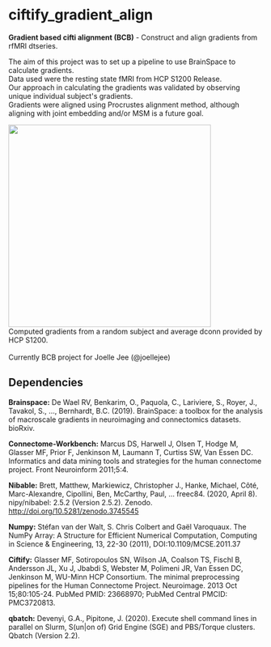 # ciftify_gradient_align

**Gradient based cifti alignment (BCB)** - 
Construct and align gradients from rfMRI dtseries.

The aim of this project was to set up a pipeline to use BrainSpace to calculate gradients.\
Data used were the resting state fMRI from HCP S1200 Release.\
Our approach in calculating the gradients was validated by observing unique individual subject's gradients.\
Gradients were aligned using Procrustes alignment method, although aligning with joint embedding and/or MSM is a future goal.

<img src="https://user-images.githubusercontent.com/29262872/79281194-3f3b8380-7e80-11ea-989e-91fec0d5cfea.png" width="400"/>\
Computed gradients from a random subject and average dconn provided by HCP S1200.\
\
Currently BCB project for Joelle Jee (@joellejee)


## Dependencies
**Brainspace:** De Wael RV, Benkarim, O., Paquola, C., Lariviere, S., Royer, J., Tavakol, S., …, Bernhardt, B.C. (2019). BrainSpace: a toolbox for the analysis of macroscale gradients in neuroimaging and connectomics datasets. bioRxiv.

**Connectome-Workbench:** Marcus DS, Harwell J, Olsen T, Hodge M, Glasser MF, Prior F, Jenkinson M, Laumann T, Curtiss SW, Van Essen DC. Informatics and data mining tools and strategies for the human connectome project. Front Neuroinform 2011;5:4.

**Nibable:** Brett, Matthew, Markiewicz, Christopher J., Hanke, Michael, Côté, Marc-Alexandre, Cipollini, Ben, McCarthy, Paul, … freec84. (2020, April 8). nipy/nibabel: 2.5.2 (Version 2.5.2). Zenodo. http://doi.org/10.5281/zenodo.3745545

**Numpy:** Stéfan van der Walt, S. Chris Colbert and Gaël Varoquaux. The NumPy Array: A Structure for Efficient Numerical Computation, Computing in Science & Engineering, 13, 22-30 (2011), DOI:10.1109/MCSE.2011.37

**Ciftify:** Glasser MF, Sotiropoulos SN, Wilson JA, Coalson TS, Fischl B, Andersson JL, Xu J, Jbabdi S, Webster M, Polimeni JR, Van Essen DC, Jenkinson M, WU-Minn HCP Consortium. The minimal preprocessing pipelines for the Human Connectome Project. Neuroimage. 2013 Oct 15;80:105-24. PubMed PMID: 23668970; PubMed Central PMCID: PMC3720813.

**qbatch:** Devenyi, G.A., Pipitone, J. (2020). Execute shell command lines in parallel on Slurm, S(un|on of) Grid Engine (SGE) and PBS/Torque clusters. Qbatch (Version 2.2).
